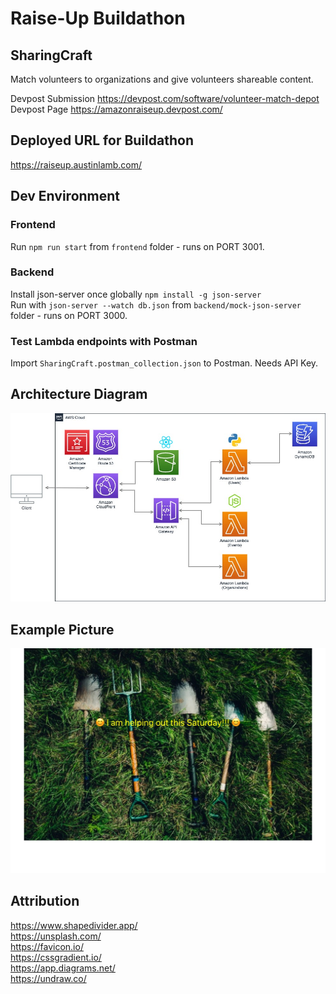 # Raise-Up Buildathon
## SharingCraft
Match volunteers to organizations and give volunteers shareable content.

Devpost Submission https://devpost.com/software/volunteer-match-depot  
Devpost Page https://amazonraiseup.devpost.com/

## Deployed URL for Buildathon
https://raiseup.austinlamb.com/

## Dev Environment
### Frontend
Run `npm run start` from `frontend` folder - runs on PORT 3001.

### Backend
Install json-server once globally `npm install -g json-server`  
Run with `json-server --watch db.json` from `backend/mock-json-server` folder - runs on PORT 3000.

### Test Lambda endpoints with Postman
Import `SharingCraft.postman_collection.json` to Postman. Needs API Key.

## Architecture Diagram
![Architecture Diagram](architecture-diagram3.jpeg?raw=true "Architecture Diagram")

## Example Picture
![Example Picture](frontend/src/assets/Test%20Event%201%20Image.jpeg?raw=true "Example Picture")

## Attribution
https://www.shapedivider.app/  
https://unsplash.com/  
https://favicon.io/  
https://cssgradient.io/  
https://app.diagrams.net/  
https://undraw.co/
